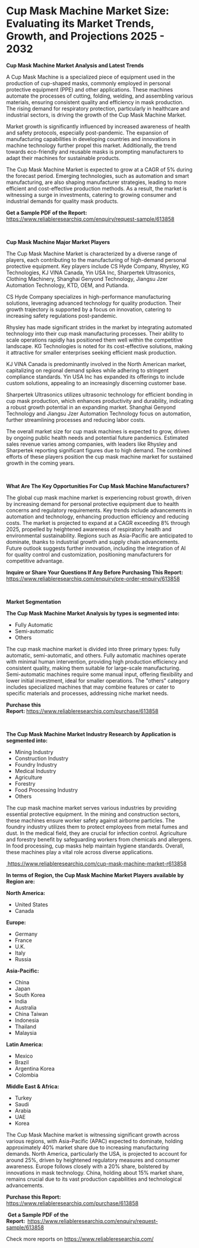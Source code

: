 <p><h1>Cup Mask Machine Market Size: Evaluating its Market Trends, Growth, and Projections 2025 - 2032</h1></p><p><strong>Cup Mask Machine Market Analysis and Latest Trends</strong></p>
<p><p>A Cup Mask Machine is a specialized piece of equipment used in the production of cup-shaped masks, commonly employed in personal protective equipment (PPE) and other applications. These machines automate the processes of cutting, folding, welding, and assembling various materials, ensuring consistent quality and efficiency in mask production. The rising demand for respiratory protection, particularly in healthcare and industrial sectors, is driving the growth of the Cup Mask Machine Market.</p><p>Market growth is significantly influenced by increased awareness of health and safety protocols, especially post-pandemic. The expansion of manufacturing capabilities in developing countries and innovations in machine technology further propel this market. Additionally, the trend towards eco-friendly and reusable masks is prompting manufacturers to adapt their machines for sustainable products. </p><p>The Cup Mask Machine Market is expected to grow at a CAGR of 5% during the forecast period. Emerging technologies, such as automation and smart manufacturing, are also shaping manufacturer strategies, leading to more efficient and cost-effective production methods. As a result, the market is witnessing a surge in investments, catering to growing consumer and industrial demands for quality mask products.</p></p>
<p><strong>Get a Sample PDF of the Report:&nbsp;</strong> <a href="https://www.reliableresearchiq.com/enquiry/request-sample/613858?utm_campaign=2463&utm_medium=2&utm_source=Github&utm_content=ia&utm_term=24032025&utm_id=cup-mask-machine">https://www.reliableresearchiq.com/enquiry/request-sample/613858</a></p>
<p>&nbsp;</p>
<p><strong>Cup Mask Machine Major Market Players</strong></p>
<p><p>The Cup Mask Machine Market is characterized by a diverse range of players, each contributing to the manufacturing of high-demand personal protective equipment. Key players include CS Hyde Company, Rhysley, KG Technologies, KJ VINA Canada, Yin USA Inc, Sharpertek Ultrasonics, Clothing Machinery, Shanghai Genyond Technology, Jiangsu Jzer Automation Technology, KTD, OEM, and Putianda.</p><p>CS Hyde Company specializes in high-performance manufacturing solutions, leveraging advanced technology for quality production. Their growth trajectory is supported by a focus on innovation, catering to increasing safety regulations post-pandemic.</p><p>Rhysley has made significant strides in the market by integrating automated technology into their cup mask manufacturing processes. Their ability to scale operations rapidly has positioned them well within the competitive landscape. KG Technologies is noted for its cost-effective solutions, making it attractive for smaller enterprises seeking efficient mask production.</p><p>KJ VINA Canada is predominantly involved in the North American market, capitalizing on regional demand spikes while adhering to stringent compliance standards. Yin USA Inc has expanded its offerings to include custom solutions, appealing to an increasingly discerning customer base.</p><p>Sharpertek Ultrasonics utilizes ultrasonic technology for efficient bonding in cup mask production, which enhances productivity and durability, indicating a robust growth potential in an expanding market. Shanghai Genyond Technology and Jiangsu Jzer Automation Technology focus on automation, further streamlining processes and reducing labor costs.</p><p>The overall market size for cup mask machines is expected to grow, driven by ongoing public health needs and potential future pandemics. Estimated sales revenue varies among companies, with leaders like Rhysley and Sharpertek reporting significant figures due to high demand. The combined efforts of these players position the cup mask machine market for sustained growth in the coming years.</p></p>
<p>&nbsp;</p>
<p><strong>What Are The Key Opportunities For Cup Mask Machine Manufacturers?</strong></p>
<p><p>The global cup mask machine market is experiencing robust growth, driven by increasing demand for personal protective equipment due to health concerns and regulatory requirements. Key trends include advancements in automation and technology, enhancing production efficiency and reducing costs. The market is projected to expand at a CAGR exceeding 8% through 2025, propelled by heightened awareness of respiratory health and environmental sustainability. Regions such as Asia-Pacific are anticipated to dominate, thanks to industrial growth and supply chain advancements. Future outlook suggests further innovation, including the integration of AI for quality control and customization, positioning manufacturers for competitive advantage.</p></p>
<p><strong>Inquire or Share Your Questions If Any Before Purchasing This Report:</strong> <a href="https://www.reliableresearchiq.com/enquiry/pre-order-enquiry/613858?utm_campaign=2463&utm_medium=2&utm_source=Github&utm_content=ia&utm_term=24032025&utm_id=cup-mask-machine">https://www.reliableresearchiq.com/enquiry/pre-order-enquiry/613858</a></p>
<p>&nbsp;</p>
<p><strong>Market Segmentation</strong></p>
<p><strong>The Cup Mask Machine Market Analysis by types is segmented into:</strong></p>
<p><ul><li>Fully Automatic</li><li>Semi-automatic</li><li>Others</li></ul></p>
<p><p>The cup mask machine market is divided into three primary types: fully automatic, semi-automatic, and others. Fully automatic machines operate with minimal human intervention, providing high production efficiency and consistent quality, making them suitable for large-scale manufacturing. Semi-automatic machines require some manual input, offering flexibility and lower initial investment, ideal for smaller operations. The "others" category includes specialized machines that may combine features or cater to specific materials and processes, addressing niche market needs.</p></p>
<p><strong>Purchase this Report:&nbsp;</strong><a href="https://www.reliableresearchiq.com/purchase/613858?utm_campaign=2463&utm_medium=2&utm_source=Github&utm_content=ia&utm_term=24032025&utm_id=cup-mask-machine">https://www.reliableresearchiq.com/purchase/613858</a></p>
<p>&nbsp;</p>
<p><strong>The Cup Mask Machine Market Industry Research by Application is segmented into:</strong></p>
<p><ul><li>Mining Industry</li><li>Construction Industry</li><li>Foundry Industry</li><li>Medical Industry</li><li>Agriculture</li><li>Forestry</li><li>Food Processing Industry</li><li>Others</li></ul></p>
<p><p>The cup mask machine market serves various industries by providing essential protective equipment. In the mining and construction sectors, these machines ensure worker safety against airborne particles. The foundry industry utilizes them to protect employees from metal fumes and dust. In the medical field, they are crucial for infection control. Agriculture and forestry benefit by safeguarding workers from chemicals and allergens. In food processing, cup masks help maintain hygiene standards. Overall, these machines play a vital role across diverse applications.</p></p>
<p><a href="https://www.reliableresearchiq.com/cup-mask-machine-market-r613858?utm_campaign=2463&utm_medium=2&utm_source=Github&utm_content=ia&utm_term=24032025&utm_id=cup-mask-machine">&nbsp;https://www.reliableresearchiq.com/cup-mask-machine-market-r613858</a></p>
<p><strong>In terms of Region, the Cup Mask Machine Market Players available by Region are:</strong></p>
<p>
    <p> <strong> North America: </strong>
        <ul>
            <li>United States</li>
            <li>Canada</li>
        </ul>
        </p> 
    <p> <strong> Europe: </strong>
        <ul>
            <li>Germany</li>
            <li>France</li>
            <li>U.K.</li>
            <li>Italy</li>
            <li>Russia</li>
        </ul>
        </p> 
    <p> <strong> Asia-Pacific: </strong>
        <ul>
            <li>China</li>
            <li>Japan</li>
            <li>South Korea</li>
            <li>India</li>
            <li>Australia</li>
            <li>China Taiwan</li>
            <li>Indonesia</li>
            <li>Thailand</li>
            <li>Malaysia</li>
        </ul>
        </p> 
    <p> <strong> Latin America: </strong>
        <ul>
            <li>Mexico</li>
            <li>Brazil</li>
            <li>Argentina Korea</li>
            <li>Colombia</li>
        </ul>
        </p> 
    <p> <strong> Middle East & Africa: </strong>
        <ul>
            <li>Turkey</li>
            <li>Saudi</li>
            <li>Arabia</li>
            <li>UAE</li>
            <li>Korea</li>
        </ul>
    </p>
    </p>
<p><p>The Cup Mask Machine market is witnessing significant growth across various regions, with Asia-Pacific (APAC) expected to dominate, holding approximately 40% market share due to increasing manufacturing demands. North America, particularly the USA, is projected to account for around 25%, driven by heightened regulatory measures and consumer awareness. Europe follows closely with a 20% share, bolstered by innovations in mask technology. China, holding about 15% market share, remains crucial due to its vast production capabilities and technological advancements.</p></p>
<p><strong>Purchase this Report: </strong><a href="https://www.reliableresearchiq.com/purchase/613858?utm_campaign=2463&utm_medium=2&utm_source=Github&utm_content=ia&utm_term=24032025&utm_id=cup-mask-machine">https://www.reliableresearchiq.com/purchase/613858</a></p>
<p>&nbsp;<strong>Get a Sample PDF of the Report:&nbsp;&nbsp;</strong><a href="https://www.reliableresearchiq.com/enquiry/request-sample/613858?utm_campaign=2463&utm_medium=2&utm_source=Github&utm_content=ia&utm_term=24032025&utm_id=cup-mask-machine">https://www.reliableresearchiq.com/enquiry/request-sample/613858</a></p>
<p><strong></strong></p>
<p>Check more reports on <a href="https://www.reliableresearchiq.com/?utm_campaign=2463&utm_medium=2&utm_source=Github&utm_content=ia&utm_term=24032025&utm_id=cup-mask-machine">https://www.reliableresearchiq.com/</a></p>
